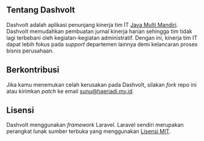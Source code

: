 ## Tentang Dashvolt

Dashvolt adalah aplikasi penunjang kinerja tim IT [Java Multi Mandiri](http://jvm.co.id).
Dashvolt memudahkan pembuatan jurnal kinerja harian sehingga tim tidak lagi
terbebani oleh kegiatan-kegiatan administratif. Dengan ini, kinerja tim IT
dapat lebih fokus pada _support_ departemen lainnya demi kelancaran
proses bisnis perusahaan.

## Berkontribusi

Jika kamu menemukan celah kerusakan pada Dashvolt, silakan _fork_ repo ini
atau kirimkan _patch_ ke email sunu@haeriadi.my.id.

## Lisensi

Dashvolt menggunakan _framework_ Laravel. Laravel sendiri merupakan
perangkat lunak sumber terbuka yang menggunakan [Lisensi MIT](http://opensource.org/licenses/MIT).
